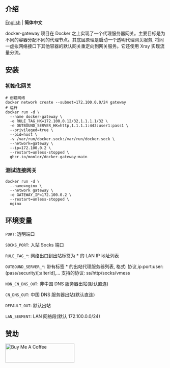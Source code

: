 ## 介绍

[English](/README.md) | **简体中文**

docker-gateway 项目在 Docker 之上实现了一个代理服务器网关。主要目标是为不同的容器分配不同的代理节点。其底层原理是启动一个透明代理网关服务, 将同一虚拟网络接口下其他容器的默认网关重定向到网关服务。它还使用 Xray 实现流量分流。

## 安装

### 初始化网关

```
# 创建网络
docker network create --subnet=172.100.0.0/24 gateway
# 运行
docker run -d \
  --name docker-gateway \
  -e RULE_TAG_HK=172.100.0.12/32,1.1.1.1/32 \
  -e OUTBOUND_SERVER_HK=http,1.1.1.1:443:user1:pass1 \
  --privileged=true \
  --pid=host \
  -v /var/run/docker.sock:/var/run/docker.sock \
  --network=gateway \
  --ip=172.100.0.2 \
  --restart=unless-stopped \
  ghcr.io/monlor/docker-gateway:main
```

### 测试连接网关

```
docker run -d \
  --name=nginx \
  --network gateway \
  -e GATEWAY_IP=172.100.0.2 \
  --restart=unless-stopped \
  nginx
```

## 环境变量

`PORT`: 透明端口

`SOCKS_PORT`: 入站 Socks 端口

`RULE_TAG_*`: 网络出口到出站标签为 * 的 LAN IP 地址列表

`OUTBOUND_SERVER_*`: 带有标签 * 的出站代理服务器列表, 格式: 协议,ip:port:user:(pass/security)[:alterId],... 支持的协议: ss/http/socks/vmess

`NON_CN_DNS_OUT`: 非中国 DNS 服务器出站(默认直连)

`CN_DNS_OUT`: 中国 DNS 服务器出站(默认直连)

`DEFAULT_OUT`: 默认出站

`LAN_SEGMENT`: LAN 网络段(默认 172.100.0.0/24)

## 赞助

<a href="https://www.buymeacoffee.com/monlor" target="_blank"><img src="https://cdn.buymeacoffee.com/buttons/v2/default-yellow.png" alt="Buy Me A Coffee" style="height: 60px !important;width: 217px !important;" ></a>
